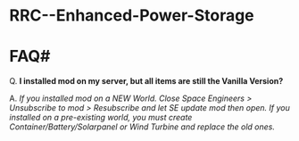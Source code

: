 # RRC--Enhanced-Power-Storage

# FAQ#

Q. **I installed mod on my server, but all items are still the Vanilla Version?**

A. _If you installed mod on a NEW World. Close Space Engineers > Unsubscribe to mod > Resubscribe and let SE update mod then open. If you installed on a pre-existing world, you must create Container/Battery/Solarpanel or Wind Turbine and replace the old ones._  
